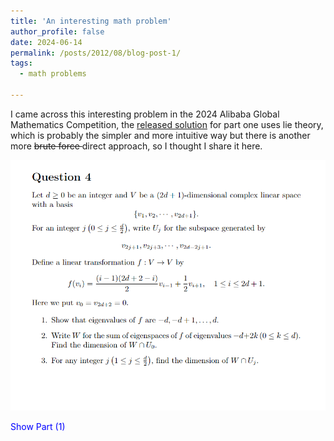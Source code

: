 ```yaml
---
title: 'An interesting math problem'
author_profile: false
date: 2024-06-14
permalink: /posts/2012/08/blog-post-1/
tags:
  - math problems

---
```


I came across this interesting problem in the 2024 Alibaba Global Mathematics Competition, the [released solution](https://cdn2.damo.alibaba.com/1718178029560_Ali_E_A_2024.pdf?Expires=2033538029&OSSAccessKeyId=LTAI5tKiCo6sUeEmwW8XCLne&Signature=Mb8bjl6ywBuDUYzySonUCxsN324%3D) for part one uses lie theory, which is probably the simpler and more intuitive way but there is another more <strike>brute force </strike> direct approach, so I thought I share it here.


![](/images/Screenshot%202024-06-14%20204705.png) 


<html lang="en">
<head>
    <meta charset="UTF-8">
    <meta name="viewport" content="width=device-width, initial-scale=1.0">
    <title>Question 4</title>
    <style>
        .reveal-section {
            margin-top: 10px;
            cursor: pointer;
            color: blue;
        }
        .hidden-content {
            display: none;
            margin-top: 10px;
        }
    </style>
    <script>
        function toggleVisibility(event) {
            const content = event.currentTarget.nextElementSibling;
            content.style.display = content.style.display === 'none' ? 'block' : 'none';
        }
    </script>
</head>
<body>


<div class="reveal-section" onclick="toggleVisibility(event)">Show Part (1)</div>
<div class="hidden-content">
    <img src="https://JerryZhenTing.github.io/images/part1.png" alt="Question 4 Screenshot">
    <img src="https://JerryZhenTing.github.io/images/part2.png" alt="Question 4 Screenshot2">
</div>



</body>
</html>
